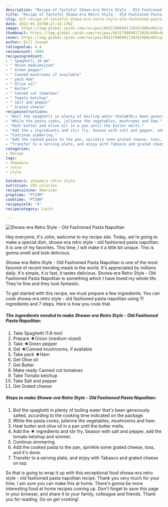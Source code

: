 ```yaml
---
description: "Recipe of Tasteful Showa-era Retro Style - Old Fashioned Pasta Napolitan"
title: "Recipe of Tasteful Showa-era Retro Style - Old Fashioned Pasta Napolitan"
slug: 627-recipe-of-tasteful-showa-era-retro-style-old-fashioned-pasta-napolitan
date: 2022-05-25T08:27:54.176Z
image: https://img-global.cpcdn.com/recipes/6631790690172928/680x482cq70/showa-era-retro-style-old-fashioned-pasta-napolitan-recipe-main-photo.jpg
thumbnail: https://img-global.cpcdn.com/recipes/6631790690172928/680x482cq70/showa-era-retro-style-old-fashioned-pasta-napolitan-recipe-main-photo.jpg
cover: https://img-global.cpcdn.com/recipes/6631790690172928/680x482cq70/showa-era-retro-style-old-fashioned-pasta-napolitan-recipe-main-photo.jpg
author: Bill Joseph
ratingvalue: 4.4
reviewcount: 1089
recipeingredient:
- " Spaghetti 18 mm"
- " Onion mediumsized"
- " Green pepper"
- " Canned mushrooms if available"
- " pack Ham"
- " Olive oil"
- " Butter"
- " Canned cut tomatoes"
- " Tomato ketchup"
- " Salt and pepper"
- " Grated cheese"
recipeinstructions:
- "Boil the spaghetti in plenty of boiling water that&#39;s been generously salted, according to the cooking time indicated on the package."
- "While the pasta cooks, julienne the vegetables, mushrooms and ham."
- "Heat butter and olive oil in a pan until the butter melts."
- "Add the ★ ingredients and stir fry. Season with salt and pepper, add the tomato ketshup and simmer."
- "Continue simmering."
- "Add the cooked pasta to the pan, sprinkle some grated cheese, toss, and it&#39;s done."
- "Transfer to a serving plate, and enjoy with Tabasco and grated cheese on top."
categories:
- Recipe
tags:
- showaera
- retro
- style

katakunci: showaera retro style 
nutrition: 293 calories
recipecuisine: American
preptime: "PT29M"
cooktime: "PT38M"
recipeyield: "4"
recipecategory: Lunch

---
```



![Showa-era Retro Style - Old Fashioned Pasta Napolitan](https://img-global.cpcdn.com/recipes/6631790690172928/680x482cq70/showa-era-retro-style-old-fashioned-pasta-napolitan-recipe-main-photo.jpg)

Hey everyone, it's John, welcome to my recipe site. Today, we're going to make a special dish, showa-era retro style - old fashioned pasta napolitan. It is one of my favorites. This time, I will make it a little bit unique. This is gonna smell and look delicious.



Showa-era Retro Style - Old Fashioned Pasta Napolitan is one of the most favored of recent trending meals in the world. It's appreciated by millions daily. It's simple, it is fast, it tastes delicious. Showa-era Retro Style - Old Fashioned Pasta Napolitan is something which I have loved my whole life. They're fine and they look fantastic.


To get started with this recipe, we must prepare a few ingredients. You can cook showa-era retro style - old fashioned pasta napolitan using 11 ingredients and 7 steps. Here is how you cook that.

<!--inarticleads1-->

##### The ingredients needed to make Showa-era Retro Style - Old Fashioned Pasta Napolitan:

1. Take  Spaghetti (1.8 mm)
1. Prepare  ★Onion (medium-sized)
1. Take  ★Green pepper
1. Get  ★Canned mushrooms, if available
1. Take  pack ★Ham
1. Get  Olive oil
1. Get  Butter
1. Make ready  Canned cut tomatoes
1. Take  Tomato ketchup
1. Take  Salt and pepper
1. Get  Grated cheese




<!--inarticleads2-->

##### Steps to make Showa-era Retro Style - Old Fashioned Pasta Napolitan:

1. Boil the spaghetti in plenty of boiling water that&#39;s been generously salted, according to the cooking time indicated on the package.
1. While the pasta cooks, julienne the vegetables, mushrooms and ham.
1. Heat butter and olive oil in a pan until the butter melts.
1. Add the ★ ingredients and stir fry. Season with salt and pepper, add the tomato ketshup and simmer.
1. Continue simmering.
1. Add the cooked pasta to the pan, sprinkle some grated cheese, toss, and it&#39;s done.
1. Transfer to a serving plate, and enjoy with Tabasco and grated cheese on top.




So that is going to wrap it up with this exceptional food showa-era retro style - old fashioned pasta napolitan recipe. Thank you very much for your time. I am sure you can make this at home. There's gonna be more interesting food at home recipes coming up. Don't forget to save this page in your browser, and share it to your family, colleague and friends. Thank you for reading. Go on get cooking!
